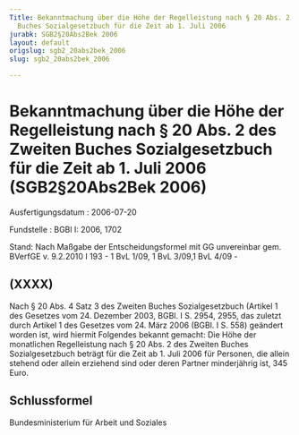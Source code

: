 ```yaml
---
Title: Bekanntmachung über die Höhe der Regelleistung nach § 20 Abs. 2 des Zweiten
  Buches Sozialgesetzbuch für die Zeit ab 1. Juli 2006
jurabk: SGB2§20Abs2Bek 2006
layout: default
origslug: sgb2_20abs2bek_2006
slug: sgb2_20abs2bek_2006

---
```


# Bekanntmachung über die Höhe der Regelleistung nach § 20 Abs. 2 des Zweiten Buches Sozialgesetzbuch für die Zeit ab 1. Juli 2006 (SGB2§20Abs2Bek 2006)

Ausfertigungsdatum
:   2006-07-20

Fundstelle
:   BGBl I: 2006, 1702

Stand: Nach Maßgabe der Entscheidungsformel mit GG unvereinbar gem. BVerfGE v. 9.2.2010 I 193 - 1 BvL 1/09, 1 BvL 3/09,1 BvL 4/09 -

## (XXXX)

Nach § 20 Abs. 4 Satz 3 des Zweiten Buches Sozialgesetzbuch (Artikel 1
des Gesetzes vom 24. Dezember 2003, BGBl. I S. 2954, 2955, das zuletzt
durch Artikel 1 des Gesetzes vom 24. März 2006 (BGBl. I S. 558)
geändert worden ist, wird hiermit Folgendes bekannt gemacht:
Die Höhe der monatlichen Regelleistung nach § 20 Abs. 2 des Zweiten
Buches Sozialgesetzbuch beträgt für die Zeit ab 1. Juli 2006 für
Personen, die allein stehend oder allein erziehend sind oder deren
Partner minderjährig ist, 345 Euro.

## Schlussformel

Bundesministerium für Arbeit und Soziales

